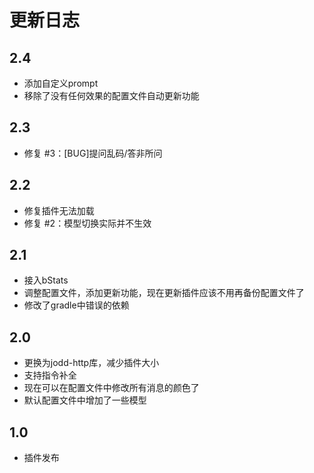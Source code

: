 # 更新日志
## 2.4
- 添加自定义prompt
- 移除了没有任何效果的配置文件自动更新功能
## 2.3
- 修复 #3：[BUG]提问乱码/答非所问
## 2.2
- 修复插件无法加载
- 修复 #2：模型切换实际并不生效
## 2.1
- 接入bStats
- 调整配置文件，添加更新功能，现在更新插件应该不用再备份配置文件了
- 修改了gradle中错误的依赖
## 2.0
- 更换为jodd-http库，减少插件大小
- 支持指令补全
- 现在可以在配置文件中修改所有消息的颜色了
- 默认配置文件中增加了一些模型
## 1.0
- 插件发布